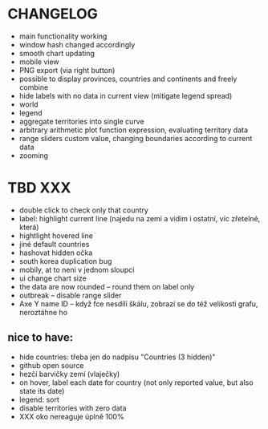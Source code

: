 # CHANGELOG

* main functionality working
* window hash changed accordingly
* smooth chart updating
* mobile view
* PNG export (via right button)
* possible to display provinces, countries and continents and freely combine
* hide labels with no data in current view (mitigate legend spread)
* world
* legend
* aggregate territories into single curve
* arbitrary arithmetic plot function expression, evaluating territory data
* range sliders custom value, changing boundaries according to current data
* zooming

# TBD XXX
* double click to check only that country
* label: highlight current line (najedu na zemi a vidim i ostatní, víc zřetelné, která)
* hightlight hovered line
* jiné default countries
* hashovat hidden očka
* south korea duplication bug
* mobily, at to neni v jednom sloupci
* ui change chart size
* the data are now rounded – round them on label only
* outbreak – disable range slider
* Axe Y name ID – když fce nesdílí škálu, zobrazí se do též velikosti grafu, neroztáhne ho


## nice to have:
* hide countries: třeba jen do nadpisu "Countries (3 hidden)"
* github open source
* hezčí barvičky zemí (vlaječky)
* on hover, label each date for country (not only reported value, but also state its date)
* legend: sort
* disable territories with zero data
* XXX oko nereaguje úplně 100%
